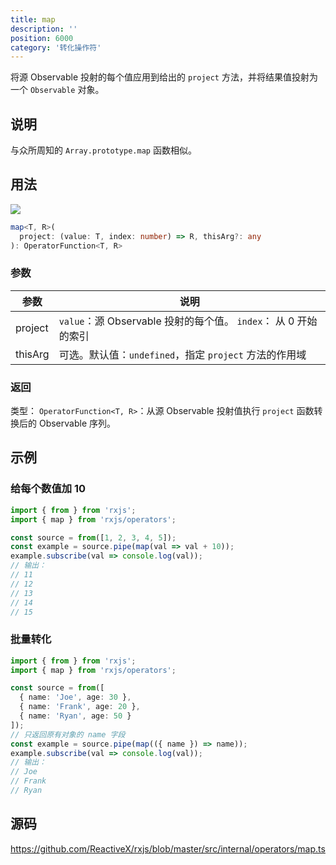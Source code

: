 ```yaml
---
title: map
description: ''
position: 6000
category: '转化操作符'
---
```


<alert>

将源 Observable 投射的每个值应用到给出的 `project` 方法，并将结果值投射为一个 `Observable` 对象。

</alert>

## 说明

与众所周知的 `Array.prototype.map` 函数相似。

## 用法

![](https://rxjs.dev/assets/images/marble-diagrams/map.png)

```ts
map<T, R>(
  project: (value: T, index: number) => R, thisArg?: any
): OperatorFunction<T, R>
```

### 参数

| 参数    | 说明                                                            |
| ------- | --------------------------------------------------------------- |
| project | `value`：源 Observable 投射的每个值。 `index`： 从 0 开始的索引 |
| thisArg | 可选。默认值：`undefined`，指定 `project` 方法的作用域          |

### 返回

类型： `OperatorFunction<T, R>`：从源 Observable 投射值执行 `project` 函数转换后的 Observable 序列。

<adsbygoogle></adsbygoogle>

## 示例

### 给每个数值加 10

```ts
import { from } from 'rxjs';
import { map } from 'rxjs/operators';

const source = from([1, 2, 3, 4, 5]);
const example = source.pipe(map(val => val + 10));
example.subscribe(val => console.log(val));
// 输出：
// 11
// 12
// 13
// 14
// 15
```

### 批量转化

```ts
import { from } from 'rxjs';
import { map } from 'rxjs/operators';

const source = from([
  { name: 'Joe', age: 30 },
  { name: 'Frank', age: 20 },
  { name: 'Ryan', age: 50 }
]);
// 只返回原有对象的 name 字段
const example = source.pipe(map(({ name }) => name));
example.subscribe(val => console.log(val));
// 输出：
// Joe
// Frank
// Ryan
```

## 源码

<https://github.com/ReactiveX/rxjs/blob/master/src/internal/operators/map.ts>
